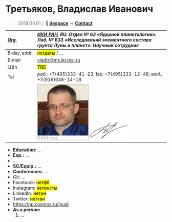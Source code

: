 # Третьяков, Владислав Иванович
> 2019.04.01 ┊ **🚀 [despace](index.md)** → **[Contact](contact.md)**

|*[Org.](contact.md)*|*[ИКИ РАН](03_iki_ras.md), RU. Отдел № 63 «Ядерной планетологии». Лаб. № 633 «Исследований элементного состава грунта Луны и планет». Научный сотрудник*|
|:--|:--|
|B‑day, addr.| <mark>нетдаты</mark> / … |
|E‑mail| <vladtr@mx.iki.rssi.ru> |
|i18n| <mark>TBD</mark> |
|Tel|*раб.:* +7(495)333-41-23, fax: +7(495)333-12-48; *моб.:* +7(916)638-14-18 |
|| ![](f/contact/t/tretyakov_001_photo.jpg) [![](f/contact/t/tretyakov_001_sign_thumb.jpg)](f/contact/t/tretyakov_001_sign.png) |

   - **[Education](edu.md):** …
   - **Exp.:** …
   - …
   - **SC/Equip.:** …
   - **Conferences:** …
   - Git: …
   - Facebook: <mark>нетфб</mark>
   - Instagram: <mark>нетинсты</mark>
   - LinkedIn: <mark>нетин</mark>
   - Twitter: <mark>неттви</mark>
   - <https://np.cosmos.ru/lyudi>
   - **As a person:**
      1. …
